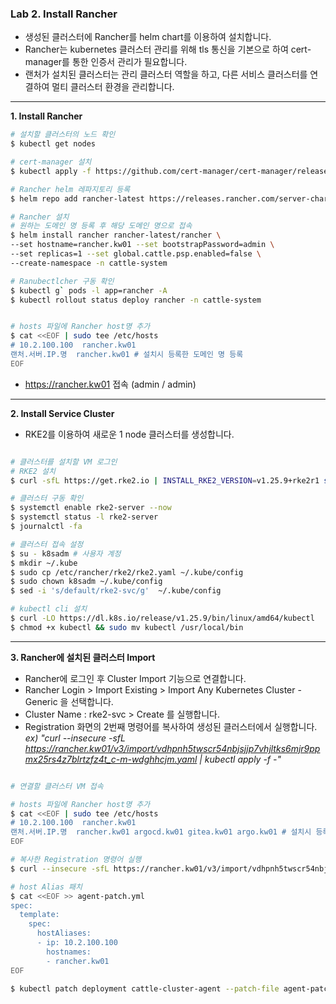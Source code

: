 ### Lab 2. Install Rancher

- 생성된 클러스터에 Rancher를 helm chart를 이용하여 설치합니다.
- Rancher는 kubernetes 클러스터 관리를 위해 tls 통신을 기본으로 하여 cert-manager를 통한 인증서 관리가 필요합니다.
- 랜처가 설치된 클러스터는 관리 클러스터 역할을 하고, 다른 서비스 클러스터를 연결하여 멀티 클러스터 환경을 관리합니다. 

---

**1. Install Rancher**

```bash
# 설치할 클러스터의 노드 확인
$ kubectl get nodes

# cert-manager 설치
$ kubectl apply -f https://github.com/cert-manager/cert-manager/releases/download/v1.10.0/cert-manager.yaml

# Rancher helm 레파지토리 등록
$ helm repo add rancher-latest https://releases.rancher.com/server-charts/latest 

# Rancher 설치
# 원하는 도메인 명 등록 후 해당 도메인 명으로 접속
$ helm install rancher rancher-latest/rancher \
--set hostname=rancher.kw01 --set bootstrapPassword=admin \
--set replicas=1 --set global.cattle.psp.enabled=false \
--create-namespace -n cattle-system

# Ranubectlcher 구동 확인
$ kubectl g` pods -l app=rancher -A
$ kubectl rollout status deploy rancher -n cattle-system


# hosts 파일에 Rancher host명 추가
$ cat <<EOF | sudo tee /etc/hosts
# 10.2.100.100  rancher.kw01
랜처.서버.IP.명  rancher.kw01 # 설치시 등록한 도메인 명 등록
EOF
```
- https://rancher.kw01 접속 (admin / admin)

---

**2. Install Service Cluster**

- RKE2를 이용하여 새로운 1 node 클러스터를 생성합니다.

```bash

# 클러스터를 설치할 VM 로그인
# RKE2 설치
$ curl -sfL https://get.rke2.io | INSTALL_RKE2_VERSION=v1.25.9+rke2r1 sh -

# 클러스터 구동 확인
$ systemctl enable rke2-server --now
$ systemctl status -l rke2-server
$ journalctl -fa

# 클러스터 접속 설정
$ su - k8sadm # 사용자 계정
$ mkdir ~/.kube
$ sudo cp /etc/rancher/rke2/rke2.yaml ~/.kube/config
$ sudo chown k8sadm ~/.kube/config
$ sed -i 's/default/rke2-svc/g'  ~/.kube/config

# kubectl cli 설치
$ curl -LO https://dl.k8s.io/release/v1.25.9/bin/linux/amd64/kubectl
$ chmod +x kubectl && sudo mv kubectl /usr/local/bin
```

---

**3. Rancher에 설치된 클러스터 Import**

- Rancher에 로그인 후 Cluster Import 기능으로 연결합니다.
- Rancher Login > Import Existing > Import Any Kubernetes Cluster - Generic 을 선택합니다.
- Cluster Name : rke2-svc > Create 를 실행합니다.
- Registration 화면의 2번째 명령어를 복사하여 생성된 클러스터에서 실행합니다.  
  *ex) "curl --insecure -sfL https://rancher.kw01/v3/import/vdhpnh5twscr54nbjsjjp7vhjltks6mjr9ppmx25rs4z7blrtzfz4t_c-m-wdghhcjm.yaml | kubectl apply -f -"*

```bash

# 연결할 클러스터 VM 접속

# hosts 파일에 Rancher host명 추가
$ cat <<EOF | sudo tee /etc/hosts
# 10.2.100.100  rancher.kw01
랜처.서버.IP.명  rancher.kw01 argocd.kw01 gitea.kw01 argo.kw01 # 설치시 등록한 도메인 명 등록
EOF

# 복사한 Registration 명령어 실행
$ curl --insecure -sfL https://rancher.kw01/v3/import/vdhpnh5twscr54nbjsjjp7vhjltks6mjr9ppmx25rs4z7blrtzfz4t_c-m-wdghhcjm.yaml | kubectl apply -f -

# host Alias 패치
$ cat <<EOF >> agent-patch.yml
spec:
  template:
    spec:
      hostAliases:
      - ip: 10.2.100.100
        hostnames:
        - rancher.kw01
EOF

$ kubectl patch deployment cattle-cluster-agent --patch-file agent-patch.yml
```

